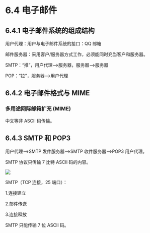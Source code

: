 # 6.4 电子邮件

## 6.4.1 电子邮件系统的组成结构

用户代理：用户与电子邮件系统的接口：QQ 邮箱

邮件服务器：采用客户/服务器方式工作，必须能同时充当客户和服务器。

SMTP：“推”，用户代理——>服务器，服务器——>服务器

POP：“拉”，服务器——>用户代理

## 6.4.2 电子邮件格式与 MIME

### 多用途网际邮箱扩充 (MIME)

中文等非 ASCII 码传输。

## 6.4.3 SMTP 和 POP3

用户代理——>SMTP    发件服务器——>SMTP 收件服务器——>POP3 用户代理。

SMTP 协议只传输 7 比特 ASCII 码的内容。

![](https://csnotes.oss-cn-beijing.aliyuncs.com/photos/%E7%94%B5%E5%AD%90%E9%82%AE%E4%BB%B6.png)

SMTP（TCP 连接，25 端口）：

1.连接建立

2.邮件传送

3.连接释放

SMTP 只能传输 7 位 ASCII 码。


